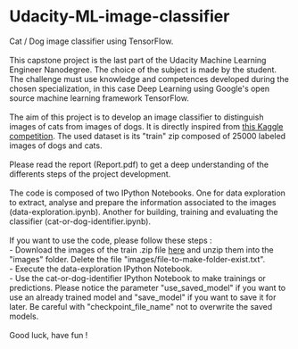 # Udacity-ML-image-classifier
Cat / Dog image classifier using TensorFlow.
<br><br>
This capstone project is the last part of the Udacity Machine Learning Engineer Nanodegree. The choice of the subject is made by the student. The challenge must use knowledge and competences developed during the chosen specialization, in this case Deep Learning using Google's open source machine learning framework TensorFlow.
<br><br>
The aim of this project is to develop an image classifier to distinguish images of cats from images of dogs. It is directly inspired from <a href="https://www.kaggle.com/c/dogs-vs-cats-redux-kernels-edition">this Kaggle competition</a>. The used dataset is its "train" zip composed of 25000 labeled images of dogs and cats.
<br><br>
Please read the report (Report.pdf) to get a deep understanding of the differents steps of the project development.
<br><br>
The code is composed of two IPython Notebooks. One for data exploration to extract, analyse and prepare the information associated to the images (data-exploration.ipynb). Another for building, training and evaluating the classifier (cat-or-dog-identifier.ipynb).
<br><br>
If you want to use the code, please follow these steps :
<br>- Download the images of the train .zip file <a href="https://www.kaggle.com/c/dogs-vs-cats-redux-kernels-edition/data">here</a> and unzip them into the "images" folder. Delete the file "images/file-to-make-folder-exist.txt".
<br>- Execute the data-exploration IPython Notebook.
<br>- Use the cat-or-dog-identifier IPython Notebook to make trainings or predictions. Please notice the parameter "use_saved_model" if you want to use an already trained model and "save_model" if you want to save it for later. Be careful with "checkpoint_file_name" not to overwrite the saved models.
<br><br>
Good luck, have fun !
